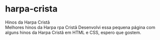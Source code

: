 # harpa-crista
Hinos da Harpa Cristã<br>
Melhores hinos da Harpa rpa Cristã 
Desenvolvi essa pequena página com alguns hinos da Harpa Cristã em HTML e CSS, espero que gostem.
